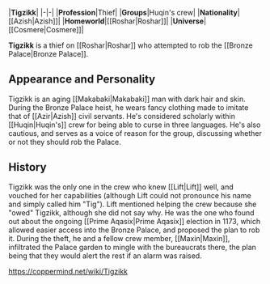 |**Tigzikk**|
|-|-|
|**Profession**|Thief|
|**Groups**|Huqin's crew|
|**Nationality**|[[Azish\|Azish]]|
|**Homeworld**|[[Roshar\|Roshar]]|
|**Universe**|[[Cosmere\|Cosmere]]|

**Tigzikk** is a thief on [[Roshar\|Roshar]] who attempted to rob the [[Bronze Palace\|Bronze Palace]].

## Appearance and Personality
Tigzikk is an aging [[Makabaki\|Makabaki]] man with dark hair and skin. During the Bronze Palace heist, he wears fancy clothing made to imitate that of [[Azir\|Azish]] civil servants.
He's considered scholarly within [[Huqin\|Huqin's]] crew for being able to curse in three languages. He's also cautious, and serves as a voice of reason for the group, discussing whether or not they should rob the Palace.

## History
Tigzikk was the only one in the crew who knew [[Lift\|Lift]] well, and vouched for her capabilities (although Lift could not pronounce his name and simply called him "Tig"). Lift mentioned helping the crew because she "owed" Tigzikk, although she did not say why. He was the one who found out about the ongoing [[Prime Aqasix\|Prime Aqasix]] election in 1173, which allowed easier access into the Bronze Palace, and proposed the plan to rob it. During the theft, he and a fellow crew member, [[Maxin\|Maxin]], infiltrated the Palace garden to mingle with the bureaucrats there, the plan being that they would alert the rest if an alarm was raised.



https://coppermind.net/wiki/Tigzikk